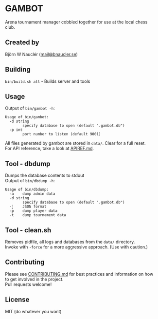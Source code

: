 
# GAMBOT
Arena tournament manager cobbled together for use at the local chess club.

## Created by
Björn W Nauclér (mail@bnaucler.se)

## Building
`bin/build.sh all` - Builds server and tools

## Usage
Output of `bin/gambot -h`:  
```
Usage of bin/gambot:
  -d string
    	specify database to open (default ".gambot.db")
  -p int
    	port number to listen (default 9001)
```

All files generated by gambot are stored in `data/`. Clear for a full reset.  
For API reference, take a look at [APIREF.md](APIREF.md).

## Tool - dbdump
Dumps the database contents to stdout  
Output of `bin/dbdump -h`:  
```
Usage of bin/dbdump:
  -a	dump admin data
  -d string
    	specify database to open (default ".gambot.db")
  -j	JSON format
  -p	dump player data
  -t	dump tournament data
```

## Tool - clean.sh
Removes pidfile, all logs and databases from the `data/` directory.  
Invoke with `-force` for a more aggressive approach. (Use with caution.)

## Contributing
Please see [CONTRIBUTING.md](CONTRIBUTING.md) for best practices and information on how to get involved in the project.  
Pull requests welcome!

## License
MIT (do whatever you want)
